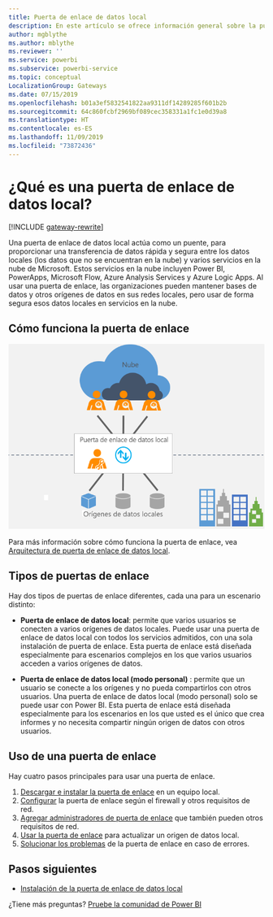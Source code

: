 ```yaml
---
title: Puerta de enlace de datos local
description: En este artículo se ofrece información general sobre la puerta de enlace de datos local para Power BI. Puede usar esta puerta de enlace para trabajar con orígenes de datos DirectQuery. También puede usar esta puerta de enlace para actualizar conjuntos de datos en la nube con datos locales.
author: mgblythe
ms.author: mblythe
ms.reviewer: ''
ms.service: powerbi
ms.subservice: powerbi-service
ms.topic: conceptual
LocalizationGroup: Gateways
ms.date: 07/15/2019
ms.openlocfilehash: b01a3ef5832541822aa9311df14289285f601b2b
ms.sourcegitcommit: 64c860fcbf2969bf089cec358331a1fc1e0d39a8
ms.translationtype: HT
ms.contentlocale: es-ES
ms.lasthandoff: 11/09/2019
ms.locfileid: "73872436"
---
```

# <a name="what-is-an-on-premises-data-gateway"></a>¿Qué es una puerta de enlace de datos local?

[!INCLUDE [gateway-rewrite](includes/gateway-rewrite.md)]

Una puerta de enlace de datos local actúa como un puente, para proporcionar una transferencia de datos rápida y segura entre los datos locales (los datos que no se encuentran en la nube) y varios servicios en la nube de Microsoft. Estos servicios en la nube incluyen Power BI, PowerApps, Microsoft Flow, Azure Analysis Services y Azure Logic Apps. Al usar una puerta de enlace, las organizaciones pueden mantener bases de datos y otros orígenes de datos en sus redes locales, pero usar de forma segura esos datos locales en servicios en la nube.

## <a name="how-the-gateway-works"></a>Cómo funciona la puerta de enlace

![Información general de la puerta de enlace](media/service-gateway-onprem/on-premises-data-gateway.png)

Para más información sobre cómo funciona la puerta de enlace, vea [Arquitectura de puerta de enlace de datos local](/data-integration/gateway/service-gateway-onprem-indepth).

## <a name="types-of-gateways"></a>Tipos de puertas de enlace

Hay dos tipos de puertas de enlace diferentes, cada una para un escenario distinto:

* **Puerta de enlace de datos local**: permite que varios usuarios se conecten a varios orígenes de datos locales. Puede usar una puerta de enlace de datos local con todos los servicios admitidos, con una sola instalación de puerta de enlace. Esta puerta de enlace está diseñada especialmente para escenarios complejos en los que varios usuarios acceden a varios orígenes de datos.

* **Puerta de enlace de datos local (modo personal)** : permite que un usuario se conecte a los orígenes y no pueda compartirlos con otros usuarios. Una puerta de enlace de datos local (modo personal) solo se puede usar con Power BI. Esta puerta de enlace está diseñada especialmente para los escenarios en los que usted es el único que crea informes y no necesita compartir ningún origen de datos con otros usuarios.

## <a name="use-a-gateway"></a>Uso de una puerta de enlace

Hay cuatro pasos principales para usar una puerta de enlace.

1. [Descargar e instalar la puerta de enlace](/data-integration/gateway/service-gateway-install) en un equipo local.
1. [Configurar](/data-integration/gateway/service-gateway-app) la puerta de enlace según el firewall y otros requisitos de red.
1. [Agregar administradores de puerta de enlace](/data-integration/gateway/service-gateway-manage) que también pueden otros requisitos de red.
1. [Usar la puerta de enlace](service-gateway-sql-tutorial.md) para actualizar un origen de datos local.
1. [Solucionar los problemas](service-gateway-onprem-tshoot.md) de la puerta de enlace en caso de errores.

## <a name="next-steps"></a>Pasos siguientes

* [Instalación de la puerta de enlace de datos local](/data-integration/gateway/service-gateway-install)

¿Tiene más preguntas? [Pruebe la comunidad de Power BI](https://community.powerbi.com/)
